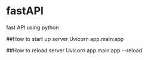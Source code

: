 # fastAPI
fast API using python

##How to start up server
Uvicorn app.main:app

##How to reload server
Uvicorn app.main:app --reload